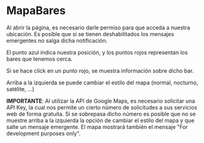 # MapaBares
Al abrir la página, es necesario darle permiso para que acceda a nuestra ubicación. Es posible que si se tienen deshabilitados los mensajes emergentes no salga dicha notificación.

El punto azul indica nuestra posición, y los puntos rojos representan los bares que tenemos cerca.

Si se hace click en un punto rojo, se muestra información sobre dicho bar.

Arriba a la izquierda se puede cambiar el estilo del mapa (normal, nocturno, satélite, ...)

**IMPORTANTE**: Al utilizar la API de Google Maps, es necesario solicitar una API Key, la cual nos permite un cierto número de solicitudes a sus servicios web de forma gratuita. Si se sobrepasa dicho número es posible que no se muestre arriba a la izquierda la opción de cambiar el estilo del mapa y que salte un mensaje emergente. El mapa mostrará también el mensaje "For development purposes only".
